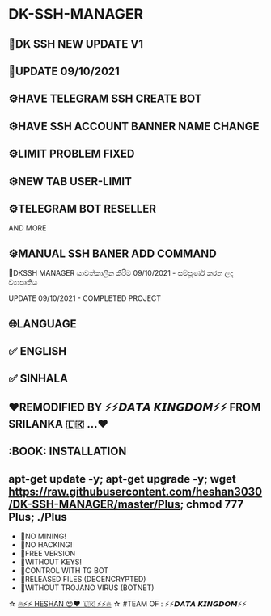 # DK-SSH-MANAGER

## 📌DK SSH NEW UPDATE V1

## 📌UPDATE 09/10/2021

## ⚙️HAVE TELEGRAM SSH CREATE BOT

## ⚙️HAVE SSH ACCOUNT BANNER NAME CHANGE

## ⚙️LIMIT PROBLEM FIXED

## ⚙️NEW TAB USER-LIMIT

## ⚙️TELEGRAM BOT RESELLER

AND MORE

## ⚙️MANUAL SSH BANER ADD COMMAND

📌DKSSH MANAGER
යාවත්කාලීන කිරීම 09/10/2021 - සම්පූර්ණ කරන ලද ව්‍යාපෘතිය

UPDATE 09/10/2021 - COMPLETED PROJECT

## 🌐LANGUAGE

## ✅ ENGLISH

## ✅ SINHALA

## ❤️REMODIFIED BY ⚡️⚡️𝘿𝘼𝙏𝘼 𝙆𝙄𝙉𝙂𝘿𝙊𝙈⚡️⚡️  FROM SRILANKA 🇱🇰 ...❤️

## :BOOK: INSTALLATION

## apt-get update -y; apt-get upgrade -y; wget https://raw.githubusercontent.com/heshan3030/DK-SSH-MANAGER/master/Plus; chmod 777 Plus; ./Plus

* 💎NO MINING!
* 💎NO HACKING!
* 💎FREE VERSION
* 💎WITHOUT KEYS!
* 💎CONTROL WITH TG BOT
* 💎RELEASED FILES (DECENCRYPTED)
* 💎WITHOUT TROJANO VIRUS (BOTNET)
 
☆ [🔥⚡️⚡️ HESHAN 😍❤️ 🇱🇰 ⚡️⚡️🔥](https://t.me/Dk_king_offcial) ☆
 #TEAM OF : ⚡️⚡️𝘿𝘼𝙏𝘼 𝙆𝙄𝙉𝙂𝘿𝙊𝙈⚡️⚡️
